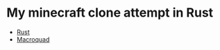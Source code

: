 # My minecraft clone attempt in Rust

- [Rust](https://www.rust-lang.org)
- [Macroquad](https://github.com/not-fl3/macroquad)

